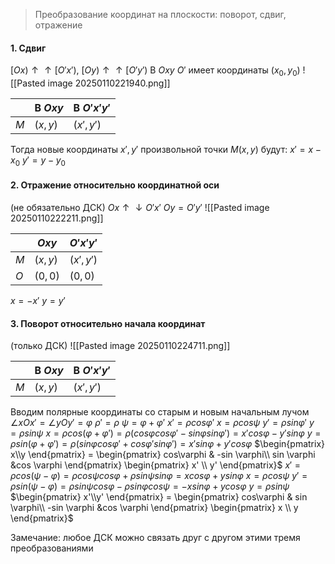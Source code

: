 > Преобразование координат на плоскости: поворот, сдвиг, отражение

#### 1. Сдвиг
$[Ox) \uparrow \uparrow [O'x')$,   $[Oy) \uparrow \uparrow [O'y')$
В $Oxy$ $O'$ имеет координаты $(x_0,y_0)$
![[Pasted image 20250110221940.png]]

|     | В $Oxy$ | В $O'x'y'$ |
| --- | ------- | ---------- |
| $M$ | $(x,y)$ | $(x',y')$  |
Тогда новые координаты $x',y'$ произвольной точки $M(x,y)$ будут:
$x' = x - x_0$
$y' = y - y_0$ 

#### 2. Отражение относительно координатной оси 
(не обязательно ДСК)
$Ox \uparrow \downarrow O'x'$
$Oy = O'y'$
![[Pasted image 20250110222211.png]]

|     | $Oxy$   | $O'x'y'$  |
| --- | ------- | --------- |
| $M$ | $(x,y)$ | $(x',y')$ |
| $O$ | $(0,0)$ | $(0,0)$   |
$x =- x'$
$y = y'$

#### 3. Поворот относительно начала координат
(только ДСК)
![[Pasted image 20250110224711.png]]

|     | В $Oxy$ | В $O'x'y'$ |
| --- | ------- | ---------- |
| $M$ | $(x,y)$ | $(x',y')$  |
Вводим полярные координаты со старым и новым начальным лучом
$\angle xOx' = \angle yOy' = \varphi$
$\rho' = \rho$
$\psi = \varphi + \varphi'$ 
$x' = \rho cos \varphi'$           $x = \rho cos \psi$
$y' = \rho sin \varphi'$           $y = \rho sin \psi$
$x = \rho cos (\varphi + \varphi') = \rho(cos \varphi cos \varphi' - sin \varphi sin \varphi') = x'cos \varphi - y' sin \varphi$
$y = \rho sin(\varphi + \varphi') = \rho(sin \varphi cos \varphi' + cos \varphi' sin \varphi') = x'sin \varphi+y'cos \varphi$
$\begin{pmatrix} x\\y \end{pmatrix} = \begin{pmatrix} cos\varphi & -sin \varphi\\ sin \varphi &cos \varphi \end{pmatrix} \begin{pmatrix} x' \\ y' \end{pmatrix}$
$x' = \rho cos(\psi - \varphi)= \rho cos\psi cos\varphi + \rho sin\psi sin \varphi  = x cos \varphi + y sin \varphi$               $x = \rho cos \psi$
$y' = \rho sin(\psi - \varphi)= \rho sin\psi cos\varphi - \rho sin\varphi cos\psi = -x sin \varphi + y cos \varphi$            $y = \rho sin \psi$
$\begin{pmatrix} x'\\y' \end{pmatrix} = \begin{pmatrix} cos\varphi & sin \varphi\\ -sin \varphi &cos \varphi \end{pmatrix} \begin{pmatrix} x \\ y \end{pmatrix}$



Замечание: любое ДСК можно связать друг с другом этими тремя преобразованиями
